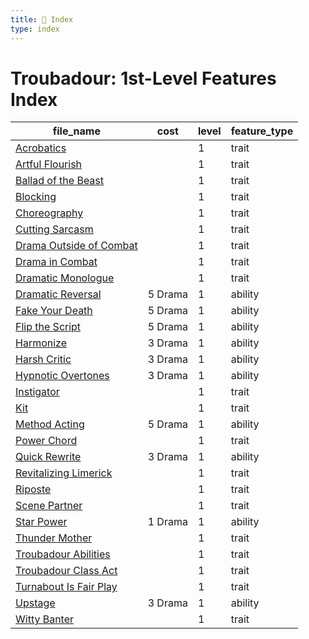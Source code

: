 ```yaml
---
title: 📑 Index
type: index
---
```


# Troubadour: 1st-Level Features Index

| file_name                                                   | cost    | level | feature_type |
| ----------------------------------------------------------- | ------- | ----- | ------------ |
| [Acrobatics](../Acrobatics)                                 |         | 1     | trait        |
| [Artful Flourish](../Artful%20Flourish)                     |         | 1     | trait        |
| [Ballad of the Beast](../Ballad%20of%20the%20Beast)         |         | 1     | trait        |
| [Blocking](../Blocking)                                     |         | 1     | trait        |
| [Choreography](../Choreography)                             |         | 1     | trait        |
| [Cutting Sarcasm](../Cutting%20Sarcasm)                     |         | 1     | trait        |
| [Drama Outside of Combat](../Drama%20Outside%20of%20Combat) |         | 1     | trait        |
| [Drama in Combat](../Drama%20in%20Combat)                   |         | 1     | trait        |
| [Dramatic Monologue](../Dramatic%20Monologue)               |         | 1     | trait        |
| [Dramatic Reversal](../Dramatic%20Reversal)                 | 5 Drama | 1     | ability      |
| [Fake Your Death](../Fake%20Your%20Death)                   | 5 Drama | 1     | ability      |
| [Flip the Script](../Flip%20the%20Script)                   | 5 Drama | 1     | ability      |
| [Harmonize](../Harmonize)                                   | 3 Drama | 1     | ability      |
| [Harsh Critic](../Harsh%20Critic)                           | 3 Drama | 1     | ability      |
| [Hypnotic Overtones](../Hypnotic%20Overtones)               | 3 Drama | 1     | ability      |
| [Instigator](../Instigator)                                 |         | 1     | trait        |
| [Kit](../Kit)                                               |         | 1     | trait        |
| [Method Acting](../Method%20Acting)                         | 5 Drama | 1     | ability      |
| [Power Chord](../Power%20Chord)                             |         | 1     | trait        |
| [Quick Rewrite](../Quick%20Rewrite)                         | 3 Drama | 1     | ability      |
| [Revitalizing Limerick](../Revitalizing%20Limerick)         |         | 1     | trait        |
| [Riposte](../Riposte)                                       |         | 1     | trait        |
| [Scene Partner](../Scene%20Partner)                         |         | 1     | trait        |
| [Star Power](../Star%20Power)                               | 1 Drama | 1     | ability      |
| [Thunder Mother](../Thunder%20Mother)                       |         | 1     | trait        |
| [Troubadour Abilities](../Troubadour%20Abilities)           |         | 1     | trait        |
| [Troubadour Class Act](../Troubadour%20Class%20Act)         |         | 1     | trait        |
| [Turnabout Is Fair Play](../Turnabout%20Is%20Fair%20Play)   |         | 1     | trait        |
| [Upstage](../Upstage)                                       | 3 Drama | 1     | ability      |
| [Witty Banter](../Witty%20Banter)                           |         | 1     | trait        |
